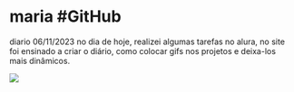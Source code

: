 # maria #GitHub

diario  06/11/2023
no dia de hoje, realizei algumas tarefas no alura, no site foi ensinado 
a criar o diário, como colocar gifs nos projetos e deixa-los mais dinâmicos.



![](https://media.tenor.com/q4yGrlP5o_kAAAAM/undertale-monkey.gif)
